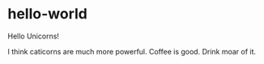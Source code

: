 # hello-world
 Hello Unicorns!
 
 I think caticorns are much more powerful. Coffee is good. Drink moar of it.
